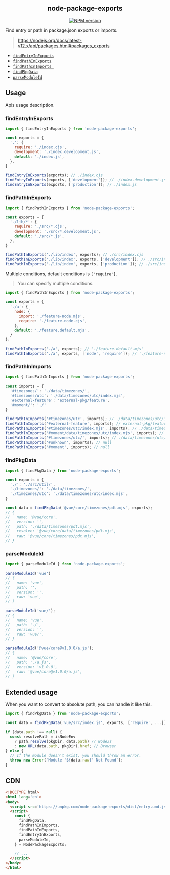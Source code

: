 <div align='center'>
<h2>node-package-exports</h2>

[![NPM version](https://img.shields.io/npm/v/node-package-exports.svg?color=a1b858&label=)](https://www.npmjs.com/package/node-package-exports)

</div>

Find entry or path in package.json exports or imports.
> https://nodejs.org/docs/latest-v12.x/api/packages.html#packages_exports

- [`findEntryInExports`](#findentryinexports)
- [`findPathInExports`](#findpathinexports)
- [`findPathInImports `](#findpathinimports)
- [`findPkgData`](#findpkgdata)
- [`parseModuleId`](#parsemoduleid)


## Usage

Apis usage description.

### findEntryInExports

```js
import { findEntryInExports } from 'node-package-exports';

const exports = {
  '.': {
    require: './index.cjs',
    development: './index.development.js',
    default: './index.js',
  },
}

findEntryInExports(exports); // ./index.cjs
findEntryInExports(exports, ['development']); // ./index.development.js
findEntryInExports(exports, ['production']); // ./index.js
```


### findPathInExports

```js
import { findPathInExports } from 'node-package-exports';

const exports = {
  './lib/*': {
    require: './src/*.cjs',
    development: './src/*.development.js',
    default: './src/*.js',
  },
}

findPathInExports('./lib/index', exports); // ./src/index.cjs
findPathInExports('./lib/index', exports, ['development']); // ./src/index.development.js
findPathInExports('./lib/index', exports, ['production']); // ./src/index.js
```

Multiple conditions, default conditions is `['require']`.

> You can specify multiple conditions.

```js
import { findPathInExports } from 'node-package-exports';

const exports = {
  './a': {
    node: {
      import: './feature-node.mjs',
      require: './feature-node.cjs',
    },
    default: './feature.default.mjs',
  }
};

findPathInExports('./a', exports); // './feature.default.mjs'
findPathInExports('./a', exports, ['node', 'require']); // './feature-node.cjs'
```


### findPathInImports

```js
import { findPathInImports } from 'node-package-exports';

const imports = {
  '#timezones/': './data/timezones/',
  '#timezones/utc': './data/timezones/utc/index.mjs',
  '#external-feature': 'external-pkg/feature',
  '#moment/': './'
}

findPathInImports('#timezones/utc', imports); // ./data/timezones/utc/index.mjs
findPathInImports('#external-feature', imports); // external-pkg/feature
findPathInImports('#timezones/utc/index.mjs', imports); // ./data/timezones/utc/index.mjs
findPathInImports('#moment/data/timezones/utc/index.mjs', imports); // ./data/timezones/utc/index.mjs
findPathInImports('#timezones/utc/', imports); // ./data/timezones/utc/
findPathInImports('#unknown', imports); // null
findPathInImports('#moment', imports); // null
```



### findPkgData

```js
import { findPkgData } from 'node-package-exports';

const exports = {
  './': './src/util/',
  './timezones/': './data/timezones/',
  './timezones/utc': './data/timezones/utc/index.mjs',
}

const data = findPkgData('@vue/core/timezones/pdt.mjs', exports);
// {
//   name: '@vue/core',
//   version: '',
//   path: './data/timezones/pdt.mjs',
//   resolve: '@vue/core/data/timezones/pdt.mjs',
//   raw: '@vue/core/timezones/pdt.mjs',
// }
```


### parseModuleId

```js
import { parseModuleId } from 'node-package-exports';

parseModuleId('vue')
// {
//   name: 'vue',
//   path: '',
//   version: '',
//   raw: 'vue',
// }

parseModuleId('vue/');
// {
//   name: 'vue',
//   path: './',
//   version: '',
//   raw: 'vue/',
// }

parseModuleId('@vue/core@v1.0.0/a.js');
// {
//   name: '@vue/core',
//   path: './a.js',
//   version: 'v1.0.0',
//   raw: '@vue/core@v1.0.0/a.js',
// }
```


## Extended usage

When you want to convert to absolute path, you can handle it like this.

```js
import { findPkgData } from 'node-package-exports';

const data = findPkgData('vue/src/index.js', exports, ['require', ...]);

if (data.path !== null) {
  const resolvePath = isNodeEnv
    ? path.resolve(pkgDir, data.path) // NodeJs
    : new URL(data.path, pkgDir).href; // Browser
} else {
  // If the module doesn't exist, you should throw an error.
  throw new Error(`Module '${data.raw}' Not Found`);
}
```


## CDN

```html
<!DOCTYPE html>
<html lang='en'>
<body>
  <script src='https://unpkg.com/node-package-exports/dist/entry.umd.js'></script>
  <script>
    const {
      findPkgData,
      findPathInImports,
      findPathInExports,
      findEntryInExports,
      parseModuleId,
    } = NodePackageExports;
    
    // ...
  </script>
</body>
</html>
```
